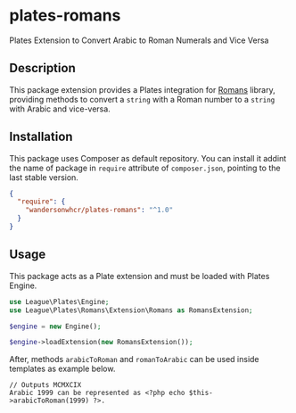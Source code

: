 # plates-romans

Plates Extension to Convert Arabic to Roman Numerals and Vice Versa

## Description

This package extension provides a Plates integration for
[Romans](https://github.com/wandersonwhcr/romans) library, providing methods to
convert a `string` with a Roman number to a `string` with Arabic and vice-versa.

## Installation

This package uses Composer as default repository. You can install it addint the
name of package in `require` attribute of `composer.json`, pointing to the last
stable version.

```json
{
  "require": {
    "wandersonwhcr/plates-romans": "^1.0"
  }
}
```

## Usage

This package acts as a Plate extension and must be loaded with Plates Engine.

```php
use League\Plates\Engine;
use League\Plates\Romans\Extension\Romans as RomansExtension;

$engine = new Engine();

$engine->loadExtension(new RomansExtension());
```

After, methods `arabicToRoman` and `romanToArabic` can be used inside templates
as example below.

```
// Outputs MCMXCIX
Arabic 1999 can be represented as <?php echo $this->arabicToRoman(1999) ?>.
```
